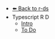 - [⬅️ Back to r-ds](../README.md)
- Typescript R D
  - [Intro](./Intro.md "Intro")
  - [To Do](./To-Do.md "To Do")
